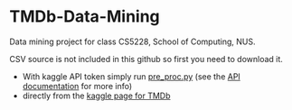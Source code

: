 # TMDb-Data-Mining
Data mining project for class CS5228, School of Computing, NUS.

CSV source is not included in this github so first you need to download it.
- With kaggle API token simply run [pre_proc.py](pre_proc.py) (see the [API documentation](https://technowhisp.com/kaggle-api-python-documentation/) for more info)
- directly from the [kaggle page for TMDb](https://www.kaggle.com/datasets/asaniczka/tmdb-movies-dataset-2023-930k-movies)